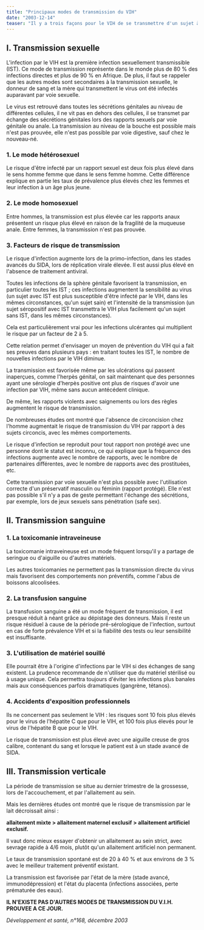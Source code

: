 ```yaml
---
title: "Principaux modes de transmission du VIH"
date: "2003-12-14"
teaser: "Il y a trois façons pour le VIH de se transmettre d'un sujet à un autre, le mode de transmission le plus important étant la transmission sexuelle."
---
```


## I. Transmission sexuelle

L'infection par le VIH est la première infection sexuellement transmissible (IST). Ce mode de transmission représente dans le monde plus de 80 % des infections directes et plus de 90 % en Afrique. De plus, il faut se rappeler que les autres modes sont secondaires à la transmission sexuelle, le donneur de sang et la mère qui transmettent le virus ont été infectés auparavant par voie sexuelle.

Le virus est retrouvé dans toutes les sécrétions génitales au niveau de différentes cellules, il ne vit pas en dehors des cellules, il se transmet par échange des sécrétions génitales lors des rapports sexuels par voie génitale ou anale. La transmission au niveau de la bouche est possible mais n'est pas prouvée, elle n'est pas possible par voie digestive, sauf chez le nouveau-né.

### 1. Le mode hétérosexuel

Le risque d'être infecté par un rapport sexuel est deux fois plus élevé dans le sens homme femme que dans le sens femme homme. Cette différence explique en partie les taux de prévalence plus élevés chez les femmes et leur infection à un âge plus jeune.

### 2. Le mode homosexuel

Entre hommes, la transmission est plus élevée car les rapports anaux présentent un risque plus élevé en raison de la fragilité de la muqueuse anale. Entre femmes, la transmission n'est pas prouvée.

### 3. Facteurs de risque de **transmission**

Le risque d'infection augmente lors de la primo-infection, dans les stades avancés du SIDA, lors de réplication virale élevée. Il est aussi plus élevé en l'absence de traitement antiviral.

Toutes les infections de la sphère génitale favorisent la transmission, en particulier toutes les IST ; ces infections augmentent la sensibilité au virus (un sujet avec IST est plus susceptible d'être infecté par le VIH, dans les mêmes circonstances, qu'un sujet sain) et l'intensité de la transmission (un sujet séropositif avec IST transmettra le VIH plus facilement qu'un sujet sans IST, dans les mêmes circonstances).

Cela est particulièrement vrai pour les infections ulcérantes qui multiplient le risque par un facteur de 2 à 5.

Cette relation permet d'envisager un moyen de prévention du VIH qui a fait ses preuves dans plusieurs pays : en traitant toutes les IST, le nombre de nouvelles infections par le VIH diminue.

La transmission est favorisée même par les ulcérations qui passent inaperçues, comme l'herpès génital, on sait maintenant que des personnes ayant une sérologie d'herpès positive ont plus de risques d'avoir une infection par VIH, même sans aucun antécédent clinique.

De même, les rapports violents avec saignements ou lors des règles augmentent le risque de transmission.

De nombreuses études ont montré que l'absence de circoncision chez l'homme augmentait le risque de transmission du VIH par rapport à des sujets circoncis, avec les mêmes comportements.

Le risque d'infection se reproduit pour tout rapport non protégé avec une personne dont le statut est inconnu, ce qui explique que la fréquence des infections augmente avec le nombre de rapports, avec le nombre de partenaires différentes, avec le nombre de rapports avec des prostituées, etc.

Cette transmission par voie sexuelle n'est plus possible avec l'utilisation correcte d'un préservatif masculin ou féminin (rapport protégé). Elle n'est pas possible s'il n'y a pas de geste permettant l'échange des sécrétions, par exemple, lors de jeux sexuels sans pénétration (safe sex).

## II. Transmission sanguine

### 1. La toxicomanie intraveineuse

La toxicomanie intraveineuse est un mode fréquent lorsqu'il y a partage de seringue ou d'aiguille ou d'autres matériels.

Les autres toxicomanies ne permettent pas la transmission directe du virus mais favorisent des comportements non préventifs, comme l'abus de boissons alcoolisées.

### 2. La transfusion sanguine

La transfusion sanguine a été un mode fréquent de transmission, il est presque réduit à néant grâce au dépistage des donneurs. Mais il reste un risque résiduel à cause de la période pré-sérologique de l'infection, surtout en cas de forte prévalence VIH et si la fiabilité des tests ou leur sensibilité est insuffisante.

### 3. L'utilisation de matériel souillé

Elle pourrait être à l'origine d'infections par le VIH si des échanges de sang existent. La prudence recommande de n'utiliser que du matériel stérilisé ou à usage unique. Cela permettra toujours d'éviter les infections plus banales mais aux conséquences parfois dramatiques (gangrène, tétanos).

### 4. Accidents d'exposition professionnels

Ils ne concernent pas seulement le VIH : les risques sont 10 fois plus élevés pour le virus de l'hépatite C que pour le VIH, et 100 fois plus élevés pour le virus de l'hépatite B que pour le VIH.

Le risque de transmission est plus élevé avec une aiguille creuse de gros calibre, contenant du sang et lorsque le patient est à un stade avancé de SIDA.

## III. Transmission verticale

La période de transmission se situe au dernier trimestre de la grossesse, lors de l'accouchement, et par l'allaitement au sein.

Mais les dernières études ont montré que le risque de transmission par le lait décroissait ainsi :

**allaitement mixte > allaitement maternel exclusif > allaitement artificiel exclusif.**

Il vaut donc mieux essayer d'obtenir un allaitement au sein strict, avec sevrage rapide à 4/6 mois, plutôt qu'un allaitement artificiel non permanent.

Le taux de transmission spontané est de 20 à 40 % et aux environs de 3 % avec le meilleur traitement préventif existant.

La transmission est favorisée par l'état de la mère (stade avancé, immunodépression) et l'état du placenta (infections associées, perte prématurée des eaux).

**IL N'EXISTE PAS D'AUTRES MODES DE TRANSMISSION DU V.I.H. PROUVEE A CE JOUR.**

_Développement et santé, n°168, décembre 2003_